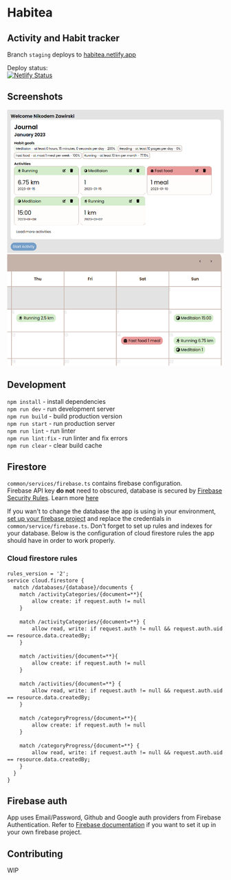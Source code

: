 # Habitea

## Activity and Habit tracker

Branch `staging` deploys to [habitea.netlify.app](https://habitea.netlify.app/)  

Deploy status:  
[![Netlify Status](https://api.netlify.com/api/v1/badges/c8e79b08-4261-41d5-b6fd-dde9507891bd/deploy-status)](https://app.netlify.com/sites/habitea/deploys)

## Screenshots

![Screenshot](public/main/banner3.png)
![Screenshot](public/main/banner2.png)

## Development

`npm install` - install dependencies  
`npm run dev` - run development server  
`npm run build` - build production version  
`npm run start` - run production server  
`npm run lint` - run linter  
`npm run lint:fix` - run linter and fix errors  
`npm run clear` - clear build cache  

## Firestore

`common/services/firebase.ts` contains firebase configuration.  
Firebase API key **do not** need to obscured, database is secured by [Firebase Security Rules](https://firebase.google.com/docs/rules). Learn more [here](https://firebase.google.com/docs/projects/api-keys)

If you wan't to change the database the app is using in your environment, [set up your firebase project](https://firebase.google.com/docs/web/setup) and replace the credentials in `common/service/firebase.ts`. Don't forget to set up rules and indexes for your database. Below is the configuration of cloud firestore rules the app should have in order to work properly.

### Cloud firestore rules
```
rules_version = '2';
service cloud.firestore {
  match /databases/{database}/documents {
    match /activityCategories/{document=**}{
    	allow create: if request.auth != null
    }
    
    match /activityCategories/{document=**} {
    	allow read, write: if request.auth != null && request.auth.uid == resource.data.createdBy;
    }
    
    match /activities/{document=**}{
    	allow create: if request.auth != null
    }
    
    match /activities/{document=**} {
    	allow read, write: if request.auth != null && request.auth.uid == resource.data.createdBy;
    }
    
    match /categoryProgress/{document=**}{
    	allow create: if request.auth != null
    }
    
    match /categoryProgress/{document=**} {
    	allow read, write: if request.auth != null && request.auth.uid == resource.data.createdBy;
    }
  }
}
```

## Firebase auth

App uses Email/Password, Github and Google auth providers from Firebase Authentication. Refer to [Firebase documentation](https://firebase.google.com/docs/auth) if you want to set it up in your own firebase project.

## Contributing

WIP
